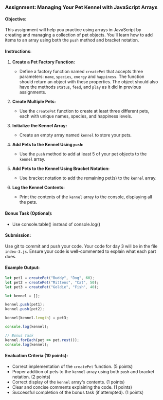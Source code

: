### Assignment: Managing Your Pet Kennel with JavaScript Arrays

#### Objective:
This assignment will help you practice using arrays in JavaScript by creating and managing a collection of pet objects. You'll learn how to add items to an array using both the `push` method and bracket notation.

#### Instructions:

1. **Create a Pet Factory Function:**
   - Define a factory function named `createPet` that accepts three parameters: `name`, `species`, `energy` and `happiness`. The function should return an object with these properties. The object should also have the methods `status`, `feed`, and `play` as it did in previous assignments.

2. **Create Multiple Pets:**
   - Use the `createPet` function to create at least three different pets, each with unique names, species, and happiness levels.

3. **Initialize the Kennel Array:**
   - Create an empty array named `kennel` to store your pets.

4. **Add Pets to the Kennel Using `push`:**
   - Use the `push` method to add at least 5 of your pet objects to the `kennel` array.

5. **Add Pets to the Kennel Using Bracket Notation:**
   - Use bracket notation to add the remaining pet(s) to the `kennel` array.

6. **Log the Kennel Contents:**
   - Print the contents of the `kennel` array to the console, displaying all the pets.

#### Bonus Task (Optional):
   - Use console.table() instead of console.log()

#### Submission:
Use git to commit and push your code. Your code for day 3 will be in the file `index-3.js`. Ensure your code is well-commented to explain what each part does.

#### Example Output:
```javascript
let pet1 = createPet("Buddy", "Dog", 60);
let pet2 = createPet("Mittens", "Cat", 50);
let pet3 = createPet("Goldie", "Fish", 40);

let kennel = [];

kennel.push(pet1);
kennel.push(pet2);

kennel[kennel.length] = pet3;

console.log(kennel);

// Bonus Task
kennel.forEach(pet => pet.rest());
console.log(kennel);
```

#### Evaluation Criteria (10 points):
- Correct implementation of the `createPet` function. (5 points)
- Proper addition of pets to the `kennel` array using both `push` and bracket notation. (2 points)
- Correct display of the `kennel` array's contents. (1 points)
- Clear and concise comments explaining the code. (1 points)
- Successful completion of the bonus task (if attempted). (1 points)